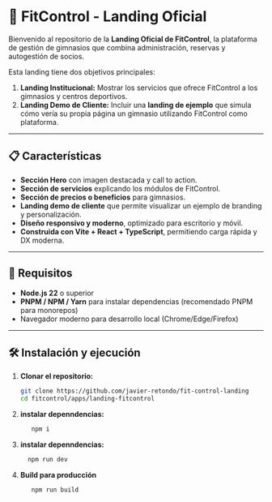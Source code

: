 # 🌟 FitControl - Landing Oficial

Bienvenido al repositorio de la **Landing Oficial de FitControl**, la plataforma de gestión de gimnasios que combina administración, reservas y autogestión de socios.

Esta landing tiene dos objetivos principales:

1. **Landing Institucional:** Mostrar los servicios que ofrece FitControl a los gimnasios y centros deportivos.
2. **Landing Demo de Cliente:** Incluir una **landing de ejemplo** que simula cómo vería su propia página un gimnasio utilizando FitControl como plataforma.

---

## 📋 Características

- **Sección Hero** con imagen destacada y call to action.
- **Sección de servicios** explicando los módulos de FitControl.
- **Sección de precios o beneficios** para gimnasios.
- **Landing demo de cliente** que permite visualizar un ejemplo de branding y personalización.
- **Diseño responsivo y moderno**, optimizado para escritorio y móvil.
- **Construida con Vite + React + TypeScript**, permitiendo carga rápida y DX moderna.

---

## 🚀 Requisitos

- **Node.js 22** o superior
- **PNPM / NPM / Yarn** para instalar dependencias (recomendado PNPM para monorepos)
- Navegador moderno para desarrollo local (Chrome/Edge/Firefox)

---

## 🛠 Instalación y ejecución

1. **Clonar el repositorio:**

   ```bash
   git clone https://github.com/javier-retondo/fit-control-landing
   cd fitcontrol/apps/landing-fitcontrol
   ```

2. **instalar depenndencias:**

   ```bash
      npm i
   ```

3. **instalar depenndencias:**

   ```bash
     npm run dev
   ```

4. **Build para producción**
   ```bash
      npm run build
   ```
